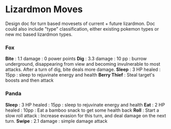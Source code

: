 # Lizardmon Moves
Design doc for turn based movesets of current + future lizardmon. 
Doc could also include "type" classification, either existing pokemon types or new mc based lizardmon types.

### Fox

**Bite** : 1.1 damage : 0 power points 
**Dig** : 3.3 damage : 10 pp : burrow underground, disappearing from view and becoming invulnerable to most attacks. After a turn of dig, bite deals more damage.
**Sleep** : 3 HP healed : 15pp : sleep to rejuvinate energy and health
**Berry Thief** : Steal target's boosts and then attack

### Panda
**Sleep** : 3 HP healed : 15pp : sleep to rejuvinate energy and health
**Eat** : 2 HP healed : 10pp : Eat a bamboo snack to get some health back
**Roll** : Start a slow roll attack : Increase evasion for this turn, and deal damage on the next turn. 
**Swipe** : 2.1 damage : simple damage attack
